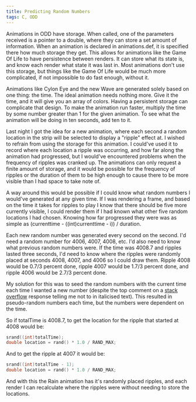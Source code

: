```yaml
---
title: Predicting Random Numbers
tags: C, ODD
---
```


Animations in ODD have storage. When called, one of the parameters received is a
pointer to a double, where they can store a set amount of information.  When an 
animation is declared in animations.def, it is specified there how much storage 
they get. This allows for animations like the Game Of Life to have persistence 
between renders. It can store what its state is, and know each render what state
it was last in. Most animations don't use this storage, but things like the Game 
Of Life would be much more complicated, if not impossible to do fast enough, 
without it.

Animations like Cylon Eye and the new Wave are generated solely based on one 
thing: the time. The ideal animation needs nothing more. Give it the time, and
it will give you an array of colors. Having a persistent storage can complicate
that design. To make the animation run faster, multiply the time by some number 
greater than 1 for the given animation. To see what the animation will be doing 
in ten seconds, add ten to it.

Last night I got the idea for a new animation, where each second a random
location in the strip will be selected to display a "ripple" effect at. I wished
to refrain from using the storage for this animation. I could've used it to
record where each location a ripple was occurring, and how far along the
animation had progressed, but I would've encountered problems when the
frequency of ripples was cranked up. The animations can only request a finite
amount of storage, and it would be possible for the frequency of ripples or the
duration of them to be high enough to cause there to be more visible than I had
space to take note of.

A way around this would be possible if I could know what random numbers I
would've generated at any given time. If I was rendering a frame, and based on
the time it takes for ripples to play I know that there should be five more
currently visible, I could render them if I had known what other five random
locations I had chosen. Knowing how far progressed they were was as simple as
(currenttime - ((int)currenttime - i)) / duration.

Each new random number was generated every second on the second. I'd need a
random number for 4006, 4007, 4008, etc. I'd also need to know what previous
random numbers were. If the time was 4008.7 and ripples lasted three seconds, 
I'd need to know where the ripples were randomly placed at seconds 4008, 4007, 
and 4006 so I could draw them. Ripple 4008 would be 0.7/3 percent done, ripple 
4007 would be 1.7/3 percent done, and ripple 4006 would be 2.7/3 percent done. 

My solution for this was to seed the random numbers with the current time each
time I wanted a new number (despite the top comment on a [stack
overflow](http://stackoverflow.com/questions/822323/how-to-generate-a-random-number-in-c)
response telling me not to in italicised text). This resulted in pseudo-random 
numbers each time, but the numbers were dependent on the time. 

So if totalTime is 4008.7, to get the location for the ripple that started at
4008 would be:

```c
srand((int)totalTime);
double location = rand() * 1.0 / RAND_MAX;
```

And to get the ripple at 4007 it would be:

```c
srand((int)totalTime - 1);
double location = rand() * 1.0 / RAND_MAX;
```

And with this the Rain animation has it's randomly placed ripples, and each
render I can recalculate where the ripples were without needing to store the
locations.
